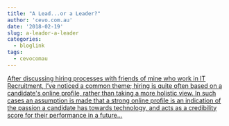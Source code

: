 ```yaml
---
title: "A Lead...or a Leader?"
author: 'cevo.com.au'
date: '2018-02-19'
slug: a-leador-a-leader
categories:
  - bloglink
tags:
  - cevocomau
---
```


[After discussing hiring processes with friends of mine who work in IT Recruitment, I’ve noticed a common theme; hiring is quite often based on a candidate's online profile, rather than taking a more holistic view. In such cases an assumption is made that a strong online profile is an indication of the passion a candidate has towards technology, and acts as a credibility score for their performance in a future...<click to read more>](https://cevo.com.au/post/2018-02-20-lead-versus-leader/)

